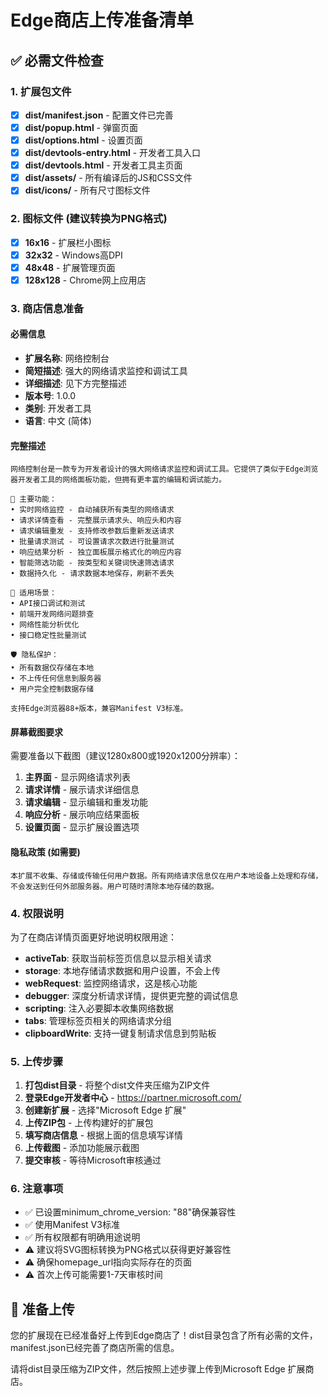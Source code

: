 # Edge商店上传准备清单

## ✅ 必需文件检查

### 1. 扩展包文件
- [x] **dist/manifest.json** - 配置文件已完善
- [x] **dist/popup.html** - 弹窗页面
- [x] **dist/options.html** - 设置页面  
- [x] **dist/devtools-entry.html** - 开发者工具入口
- [x] **dist/devtools.html** - 开发者工具主页面
- [x] **dist/assets/** - 所有编译后的JS和CSS文件
- [x] **dist/icons/** - 所有尺寸图标文件

### 2. 图标文件 (建议转换为PNG格式)
- [x] **16x16** - 扩展栏小图标
- [x] **32x32** - Windows高DPI
- [x] **48x48** - 扩展管理页面
- [x] **128x128** - Chrome网上应用店

### 3. 商店信息准备

#### 必需信息
- **扩展名称**: 网络控制台
- **简短描述**: 强大的网络请求监控和调试工具
- **详细描述**: 见下方完整描述
- **版本号**: 1.0.0
- **类别**: 开发者工具
- **语言**: 中文 (简体)

#### 完整描述
```
网络控制台是一款专为开发者设计的强大网络请求监控和调试工具。它提供了类似于Edge浏览器开发者工具的网络面板功能，但拥有更丰富的编辑和调试能力。

🔧 主要功能：
• 实时网络监控 - 自动捕获所有类型的网络请求
• 请求详情查看 - 完整展示请求头、响应头和内容
• 请求编辑重发 - 支持修改参数后重新发送请求  
• 批量请求测试 - 可设置请求次数进行批量测试
• 响应结果分析 - 独立面板展示格式化的响应内容
• 智能筛选功能 - 按类型和关键词快速筛选请求
• 数据持久化 - 请求数据本地保存，刷新不丢失

🎯 适用场景：
• API接口调试和测试
• 前端开发网络问题排查
• 网络性能分析优化
• 接口稳定性批量测试

🛡️ 隐私保护：
• 所有数据仅存储在本地
• 不上传任何信息到服务器
• 用户完全控制数据存储

支持Edge浏览器88+版本，兼容Manifest V3标准。
```

#### 屏幕截图要求
需要准备以下截图（建议1280x800或1920x1200分辨率）：
1. **主界面** - 显示网络请求列表
2. **请求详情** - 展示请求详细信息
3. **请求编辑** - 显示编辑和重发功能
4. **响应分析** - 展示响应结果面板
5. **设置页面** - 显示扩展设置选项

#### 隐私政策 (如需要)
```
本扩展不收集、存储或传输任何用户数据。所有网络请求信息仅在用户本地设备上处理和存储，不会发送到任何外部服务器。用户可随时清除本地存储的数据。
```

### 4. 权限说明
为了在商店详情页面更好地说明权限用途：

- **activeTab**: 获取当前标签页信息以显示相关请求
- **storage**: 本地存储请求数据和用户设置，不会上传
- **webRequest**: 监控网络请求，这是核心功能
- **debugger**: 深度分析请求详情，提供更完整的调试信息
- **scripting**: 注入必要脚本收集网络数据
- **tabs**: 管理标签页相关的网络请求分组
- **clipboardWrite**: 支持一键复制请求信息到剪贴板

### 5. 上传步骤

1. **打包dist目录** - 将整个dist文件夹压缩为ZIP文件
2. **登录Edge开发者中心** - https://partner.microsoft.com/
3. **创建新扩展** - 选择"Microsoft Edge 扩展"
4. **上传ZIP包** - 上传构建好的扩展包
5. **填写商店信息** - 根据上面的信息填写详情
6. **上传截图** - 添加功能展示截图
7. **提交审核** - 等待Microsoft审核通过

### 6. 注意事项

- ✅ 已设置minimum_chrome_version: "88"确保兼容性
- ✅ 使用Manifest V3标准
- ✅ 所有权限都有明确用途说明
- ⚠️ 建议将SVG图标转换为PNG格式以获得更好兼容性
- ⚠️ 确保homepage_url指向实际存在的页面
- ⚠️ 首次上传可能需要1-7天审核时间

## 🚀 准备上传

您的扩展现在已经准备好上传到Edge商店了！dist目录包含了所有必需的文件，manifest.json已经完善了商店所需的信息。

请将dist目录压缩为ZIP文件，然后按照上述步骤上传到Microsoft Edge 扩展商店。